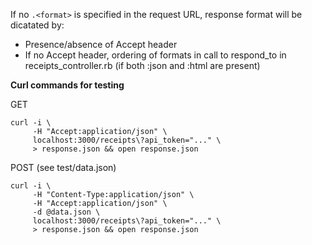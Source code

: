 
If no `.<format>` is specified in the request URL, response format will be dicatated by:

* Presence/absence of Accept header
* If no Accept header, ordering of formats in call to respond_to
    in receipts_controller.rb (if both :json and :html are present)

**Curl commands for testing**

GET

```
curl -i \
     -H "Accept:application/json" \
     localhost:3000/receipts\?api_token="..." \
     > response.json && open response.json
```

POST (see test/data.json)

```
curl -i \
     -H "Content-Type:application/json" \
     -H "Accept:application/json" \
     -d @data.json \
     localhost:3000/receipts\?api_token="..." \
     > response.json && open response.json
```


